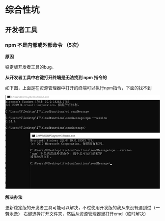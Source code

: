 # 综合性坑



## 开发者工具

### npm 不是内部或外部命令 （5次）

**原因**

稳定版开发者工具的bug。

**从开发者工具中右键打开终端是无法找到 npm 指令的**

如下图，上面是在资源管理器中打开的终端可以执行npm指令，下面的找不到

![image-20200520103214061](md_img/image-20200520103214061.png)

**解决办法**

更新稳定版的开发者工具可能可以解决，不过使用开发版的我从来没有遇到过（一劳永逸）
右键选择打开文件夹，然后从资源管理器里打开cmd（临时解决）
